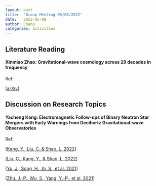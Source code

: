 ```yaml
---
layout: post
title:  "Group Meeting 05/08/2022"
date:   2022-05-08
author: Chang
categories: activities
---
```


## Literature Reading

#### Xinmiao Zhao: Gravitational-wave cosmology across 29 decades in frequency

Ref:

 [[arXiv](https://arxiv.org/abs/1511.05994)]
 

## Discussion on Research Topics

#### Yacheng Kang: Electromagnetic Follow-ups of Binary Neutron Star Mergers with Early Warnings from Decihertz Gravitational-wave Observatories


Ref:

 [[Kang, Y.,  Liu, C.,& Shao, L. 2022](https://arxiv.org/abs/2205.02104)]
 
 [[Liu, C., Kang, Y., & Shao, L. 2022](https://arxiv.org/abs/2204.06161)]
 
 [[Yu, J., Song, H., Ai, S., et al. 2021](https://arxiv.org/abs/2104.12374)]
  
 [[Zhu, J.-P., Wu, S., Yang, Y.-P., et al. 2021](https://arxiv.org/abs/2110.10469)]